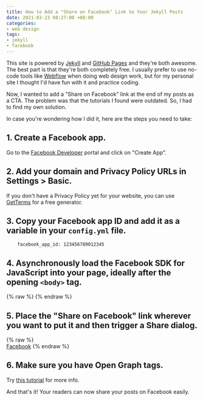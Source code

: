 ```yaml
---
title: How to Add a "Share on Facebook" Link to Your Jekyll Posts
date: 2021-03-23 08:27:00 +08:00
categories:
- web design
tags:
- jekyll
- facebook
---
```


This site is powered by [Jekyll](https://jekyllrb.com) and [GitHub Pages](https://pages.github.com) and they're both awesome. The best part is that they're both completely free. I usually prefer to use no-code tools like [Webflow](http://webflow.com) when doing web design work, but for my personal site I thought I'd have fun with it and practice coding.

Now, I wanted to add a "Share on Facebook" link at the end of my posts as a CTA. The problem was that the tutorials I found were outdated. So, I had to find my own solution.

In case you're wondering how I did it, here are the steps you need to take:

## 1. Create a Facebook app.

Go to the [Facebook Developer](https://developers.facebook.com/) portal and click on "Create App".

## 2. Add your domain and Privacy Policy URLs in Settings > Basic.

If you don't have a Privacy Policy yet for your website, you can use
[GetTerms](https://getterms.io) for a free generator.

## 3. Copy your Facebook app ID and add it as a variable in your `config.yml` file.

        facebook_app_id: 123456789012345

## 4. Asynchronously load the Facebook SDK for JavaScript into your page, ideally after the opening `<body>` tag.

{% raw %}
        <script>
            window.fbAsyncInit = function() {
            FB.init({
            appId            : '{{site.facebook_app_id}}',
            autoLogAppEvents : true,
            xfbml            : true,
            version          : 'v10.0'
            );
            };
        </script>
        <script async defer crossorigin="anonymous" src="https://connect.facebook.net/en_US/sdk.js"></script>
{% endraw %}

## 5. Place the "Share on Facebook" link wherever you want to put it and then trigger a Share dialog.

{% raw %}   
        <a href="#" id="shareBtn">Facebook</a>
        <script>
        document.getElementById('shareBtn').onclick = function() {
          FB.ui({
            display: 'popup',
            method: 'share',
            href: '{{ site.url }}{{ page.url }}',
          }, function(response){});
        }
        </script>
{% endraw %}

## 6. Make sure you have Open Graph tags.

Try [this tutorial](https://danaleegibson.com/jekyll-and-facebook-og-images/) for more info.

And that's it! Your readers can now share your posts on Facebook easily.